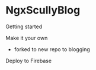# NgxScullyBlog

Getting started

Make it your own

- forked to new repo to blogging

Deploy to Firebase
